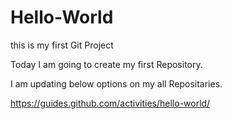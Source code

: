 Hello-World
===========

this is my first Git Project

Today I am going to create my first Repository.

I am updating below options on my all Repositaries.

https://guides.github.com/activities/hello-world/
